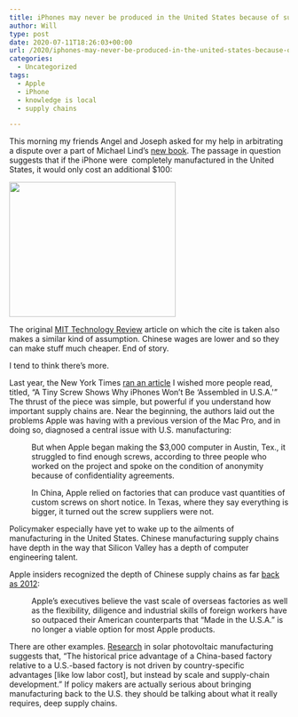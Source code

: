 ```yaml
---
title: iPhones may never be produced in the United States because of supply chain issues
author: Will
type: post
date: 2020-07-11T18:26:03+00:00
url: /2020/iphones-may-never-be-produced-in-the-united-states-because-of-supply-chain-issues/
categories:
  - Uncategorized
tags:
  - Apple
  - iPhone
  - knowledge is local
  - supply chains

---
```

This morning my friends Angel and Joseph asked for my help in arbitrating a dispute over a part of Michael Lind&#8217;s [new book][1]. The passage in question suggests that if the iPhone were  completely manufactured in the United States, it would only cost an additional $100:

[<img loading="lazy" class="size-medium wp-image-76737 aligncenter" src="https://www.williamrinehart.com/wp-content/uploads/2020/07/Screen-Shot-2020-07-11-at-1.58.02-PM-300x243.png" alt="" width="300" height="243" srcset="https://www.williamrinehart.com/wp-content/uploads/2020/07/Screen-Shot-2020-07-11-at-1.58.02-PM-300x243.png 300w, https://www.williamrinehart.com/wp-content/uploads/2020/07/Screen-Shot-2020-07-11-at-1.58.02-PM.png 421w" sizes="(max-width: 300px) 100vw, 300px" />][2]

The original [MIT Technology Review][3] article on which the cite is taken also makes a similar kind of assumption. Chinese wages are lower and so they can make stuff much cheaper. End of story.

I tend to think there&#8217;s more.

Last year, the New York Times <a class="markup--anchor markup--p-anchor" href="https://www.nytimes.com/2019/01/28/technology/iphones-apple-china-made.html" target="_blank" rel="noopener noreferrer" data-href="https://www.nytimes.com/2019/01/28/technology/iphones-apple-china-made.html">ran an article</a> I wished more people read, titled, &#8220;A Tiny Screw Shows Why iPhones Won’t Be &#8216;Assembled in U.S.A.'&#8221; The thrust of the piece was simple, but powerful if you understand how important supply chains are. Near the beginning, the authors laid out the problems Apple was having with a previous version of the Mac Pro, and in doing so, diagnosed a central issue with U.S. manufacturing:

<p style="padding-left: 40px;">
  But when Apple began making the $3,000 computer in Austin, Tex., it struggled to find enough screws, according to three people who worked on the project and spoke on the condition of anonymity because of confidentiality agreements.
</p>

<p style="padding-left: 40px;">
  In China, Apple relied on factories that can produce vast quantities of custom screws on short notice. In Texas, where they say everything is bigger, it turned out the screw suppliers were not.
</p>

<p class="graf graf--p">
  Policymaker especially have yet to wake up to the ailments of manufacturing in the United States. Chinese manufacturing supply chains have depth in the way that Silicon Valley has a depth of computer engineering talent.
</p>

<p class="graf graf--p">
  Apple insiders recognized the depth of Chinese supply chains as far <a class="markup--anchor markup--p-anchor" href="https://www.nytimes.com/2012/01/22/business/apple-america-and-a-squeezed-middle-class.html?module=inline" target="_blank" rel="noopener noreferrer" data-href="https://www.nytimes.com/2012/01/22/business/apple-america-and-a-squeezed-middle-class.html?module=inline">back as 2012</a>:
</p>

<p style="padding-left: 40px;">
  Apple’s executives believe the vast scale of overseas factories as well as the flexibility, diligence and industrial skills of foreign workers have so outpaced their American counterparts that &#8220;Made in the U.S.A.&#8221; is no longer a viable option for most Apple products.
</p>

There are other examples. <a class="markup--anchor markup--p-anchor" href="https://pubs.rsc.org/en/content/articlepdf/2013/ee/c3ee40701b" target="_blank" rel="noopener noreferrer" data-href="https://pubs.rsc.org/en/content/articlepdf/2013/ee/c3ee40701b">Research</a> in solar photovoltaic manufacturing suggests that, &#8220;The historical price advantage of a China-based factory relative to a U.S.-based factory is not driven by country-specific advantages [like low labor cost], but instead by scale and supply-chain development.&#8221; If policy makers are actually serious about bringing manufacturing back to the U.S. they should be talking about what it really requires, deep supply chains.

 [1]: https://books.google.com/books?id=Y4CEDwAAQBAJ&pg=PA57&lpg=PA57&dq=michael+lind+new+class+war+iphone+100&source=bl&ots=PXkdmA2BM5&sig=ACfU3U16jmjJT8NPqVz05O6Y4BM6bWp5SQ&hl=en&sa=X&ved=2ahUKEwjDvIjn4sXqAhXihXIEHd7sAqgQ6AEwFHoECA0QAQ#v=onepage&q=michael%20lind%20new%20class%20war%20iphone%20100&f=false
 [2]: https://www.williamrinehart.com/wp-content/uploads/2020/07/Screen-Shot-2020-07-11-at-1.58.02-PM.png
 [3]: https://www.technologyreview.com/2016/06/09/159456/the-all-american-iphone/